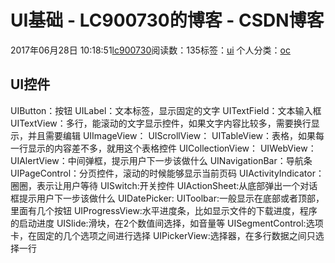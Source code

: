# UI基础 - LC900730的博客 - CSDN博客
2017年06月28日 10:18:51[lc900730](https://me.csdn.net/LC900730)阅读数：135标签：[ui](https://so.csdn.net/so/search/s.do?q=ui&t=blog)
个人分类：[oc](https://blog.csdn.net/LC900730/article/category/6990658)
## UI控件
UIButton：按钮 
UILabel：文本标签，显示固定的文字 
UITextField：文本输入框 
UITextView：多行，能滚动的文字显示控件，如果文字内容比较多，需要换行显示，并且需要编辑 
UIImageView： 
UIScrollView： 
UITableView：表格，如果每一行显示的内容差不多，就用这个表格控件 
UICollectionView： 
UIWebView： 
UIAlertView：中间弹框，提示用户下一步该做什么 
UINavigationBar：导航条 
UIPageControl：分页控件，滚动的时候能够显示当前页码 
UIActivityIndicator：圈圈，表示让用户等待 
UISwitch:开关控件 
UIActionSheet:从底部弹出一个对话框提示用户下一步该做什么 
UIDatePicker: 
UIToolbar:一般显示在底部或者顶部，里面有几个按钮 
UIProgressView:水平进度条，比如显示文件的下载进度，程序的启动进度 
UISlide:滑块，在2个数值间选择，如音量等 
UISegmentControl:选项卡，在固定的几个选项之间进行选择 
UIPickerView:选择器，在多行数据之间只选择一行
